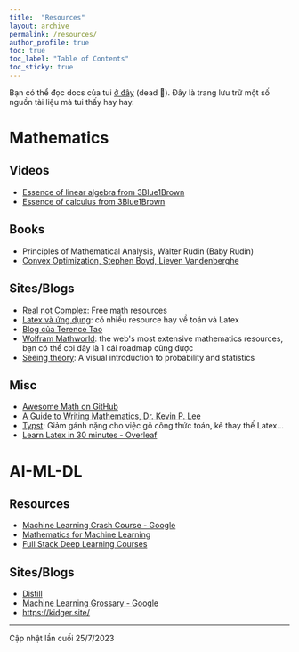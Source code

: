 ```yaml
---
title:  "Resources"
layout: archive
permalink: /resources/
author_profile: true
toc: true
toc_label: "Table of Contents"
toc_sticky: true
---
```


Bạn có thể đọc docs của tui [ở đây](https://ngntrgduc.github.io/docs/) (dead 🥲).
Đây là trang lưu trữ một số nguồn tài liệu mà tui thấy hay hay.

# Mathematics
## Videos
- [Essence of linear algebra from 3Blue1Brown](https://www.youtube.com/playlist?list=PLZHQObOWTQDPD3MizzM2xVFitgF8hE_ab)
- [Essence of calculus from 3Blue1Brown](https://www.youtube.com/playlist?list=PLZHQObOWTQDMsr9K-rj53DwVRMYO3t5Yr)

## Books
- Principles of Mathematical Analysis, Walter Rudin (Baby Rudin)
- [Convex Optimization, Stephen Boyd, Lieven Vandenberghe](https://web.stanford.edu/~boyd/cvxbook/bv_cvxbook.pdf)


## Sites/Blogs
- [Real not Complex](https://realnotcomplex.com/): Free math resources
- [Latex và ứng dụng](https://vietex.blog.fc2.com/): có nhiều resource hay về toán và Latex
- [Blog của Terence Tao](https://terrytao.wordpress.com/)
- [Wolfram Mathworld](https://mathworld.wolfram.com/): the web's most extensive mathematics resources, bạn có thể coi đây là 1 cái roadmap cũng được
- [Seeing theory](https://seeing-theory.brown.edu/index.html): A visual introduction to probability and statistics

## Misc
- [Awesome Math on GitHub](https://github.com/rossant/awesome-math)
- [A Guide to Writing Mathematics, Dr. Kevin P. Lee](https://web.cs.ucdavis.edu/~amenta/w10/writingman.pdf)
- [Typst](https://github.com/typst/typst): Giảm gánh nặng cho việc gõ công thức toán, kẻ thay thế Latex...
- [Learn Latex in 30 minutes - Overleaf](https://www.overleaf.com/learn/latex/Learn_LaTeX_in_30_minutes)

# AI-ML-DL
## Resources
- [Machine Learning Crash Course - Google](https://developers.google.com/machine-learning/crash-course)
- [Mathematics for Machine Learning](https://mml-book.github.io/)
- [Full Stack Deep Learning Courses](https://fullstackdeeplearning.com/course/)

## Sites/Blogs
- [Distill](https://distill.pub/)
- [Machine Learning Grossary - Google](https://developers.google.com/machine-learning/glossary)
- https://kidger.site/


---
Cập nhật lần cuối 25/7/2023